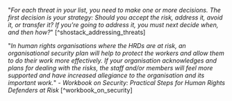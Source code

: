 "*For each threat in your list, you need to make one or more decisions. The first decision is your strategy: Should you accept the risk, address it, avoid it, or transfer it? If you're going to address it, you must next decide when, and then how?*" [^shostack_addressing_threats]

"*In human rights organisations where the HRDs are at risk, an organisational security plan will help to protect the workers and allow them to do their work more effectively. If your organisation acknowledges and plans for dealing with the risks, the staff and/or members will feel more supported and have increased allegiance to the organisation and its important work.*" - _Workbook on Security: Practical Steps for Human Rights Defenders at Risk_ [^workbook_on_security]
